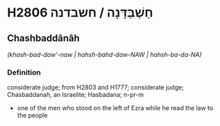 # H2806 חַשְׁבַּדָּנָה / חשבדנה

## Chashbaddânâh

_(khash-bad-daw'-naw | hahsh-bahd-daw-NAW | hahsh-ba-da-NA)_

### Definition

considerate judge; from H2803 and H1777; considerate judge; Chasbaddanah, an Israelite; Hasbadana; n-pr-m

- one of the men who stood on the left of Ezra while he read the law to the people
